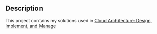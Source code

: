 ## Description
This project contains my solutions used in [Cloud Architecture: Design, Implement, and Manage](https://www.cloudskillsboost.google/quests/124?)

